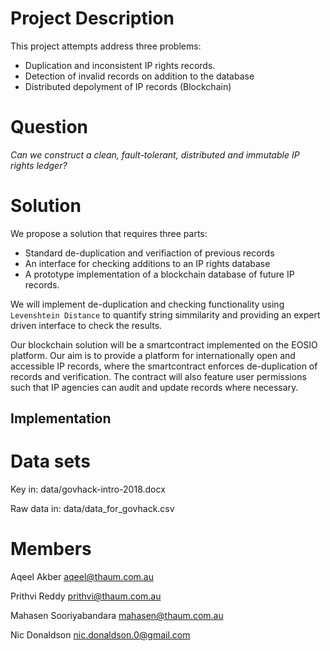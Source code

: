 # Project Description
This project attempts address three problems:
- Duplication and inconsistent IP rights records.
- Detection of invalid records on addition to the database
- Distributed depolyment of IP records (Blockchain)

# Question
_*Can we construct a clean, fault-tolerant, distributed and immutable IP rights ledger?*_

# Solution
We propose a solution that requires three parts:
- Standard de-duplication and verifiaction of previous records
- An interface for checking additions to an IP rights database
- A prototype implementation of a blockchain database of future IP records.

We will implement de-duplication and checking functionality using ```Levenshtein Distance``` to quantify string simmilarity and providing an expert driven interface to check the results. 

Our blockchain solution will be a smartcontract implemented on the EOSIO platform. 
Our aim is to provide a platform for internationally open and accessible IP records, 
where the smartcontract enforces de-duplication of records and verification. The contract will
also feature user permissions such that IP agencies can audit and update records where necessary.

## Implementation 

# Data sets

Key in: data/govhack-intro-2018.docx

Raw data in: data/data_for_govhack.csv

# Members

Aqeel Akber <aqeel@thaum.com.au>

Prithvi Reddy <prithvi@thaum.com.au>

Mahasen Sooriyabandara <mahasen@thaum.com.au>

Nic Donaldson <nic.donaldson.0@gmail.com>
